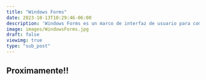 ```yaml
---
title: "Windows Forms"
date: 2023-10-13T10:29:46-06:00
description: 'Windows Forms es un marco de interfaz de usuario para compilar aplicaciones de escritorio de Windows. Proporciona una de las formas más productivas de crear aplicaciones de escritorio basadas en el diseñador visual proporcionado en Visual Studio. Funciones como la colocación de controles visuales mediante arrastrar y colocar facilita la compilación de aplicaciones de escritorio.. '
image: images/WindowsForms.jpg
draft: false
viewimg: true
type: "sub_post"
---
```

## Proximamente!!
